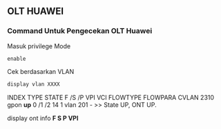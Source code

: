 ## OLT HUAWEI
### Command Untuk Pengecekan OLT Huawei
Masuk privilege Mode
```
enable
```

Cek berdasarkan VLAN
````bash
display vlan XXXX
````

INDEX  TYPE  STATE   F /S /P   VPI  VCI   FLOWTYPE FLOWPARA   CVLAN
2310   gpon **up**   0 /1 /2   14   1     vlan     201        -        >> State UP, ONT UP.



display ont info **F S P VPI**